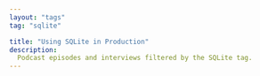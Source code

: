 ```yaml
---
layout: "tags"
tag: "sqlite"

title: "Using SQLite in Production"
description:
  Podcast episodes and interviews filtered by the SQLite tag. 
---
```


